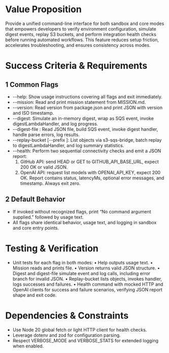 # Value Proposition

Provide a unified command-line interface for both sandbox and core modes that empowers developers to verify environment configuration, simulate digest events, replay S3 buckets, and perform integration health checks before running automated workflows. This feature reduces setup friction, accelerates troubleshooting, and ensures consistency across modes.

# Success Criteria & Requirements

## 1 Common Flags
  - --help: Show usage instructions covering all flags and exit immediately.
  - --mission: Read and print mission statement from MISSION.md.
  - --version: Read version from package.json and print JSON with version and ISO timestamp.
  - --digest: Simulate an in-memory digest, wrap as SQS event, invoke digestLambdaHandler, and log progress.
  - --digest-file <path>: Read JSON file, build SQS event, invoke digest handler, handle parse errors, log results.
  - --replay-bucket <bucket> [--prefix <prefix>]: List objects via s3-sqs-bridge, batch replay to digestLambdaHandler, and log summary statistics.
  - --health: Perform two sequential connectivity checks and emit a JSON report:
      1. GitHub API: send HEAD or GET to GITHUB_API_BASE_URL, expect 200 OK or valid JSON.
      2. OpenAI API: request list models with OPENAI_API_KEY, expect 200 OK.
    Report contains status, latencyMs, optional error messages, and timestamp. Always exit zero.

## 2 Default Behavior
  - If invoked without recognized flags, print “No command argument supplied.” followed by usage text.
  - All flags share identical behavior, usage text, and logging in sandbox and core entry points.

# Testing & Verification

- Unit tests for each flag in both modes:
  • Help outputs usage text.
  • Mission reads and prints file.
  • Version returns valid JSON structure.
  • Digest and digest-file simulate event and log calls, including error branch for invalid JSON.
  • Replay-bucket lists objects, invokes handler, logs successes and failures.
  • Health command with mocked HTTP and OpenAI clients for success and failure scenarios, verifying JSON report shape and exit code.

# Dependencies & Constraints

- Use Node 20 global fetch or light HTTP client for health checks.
- Leverage dotenv and zod for configuration parsing.
- Respect VERBOSE_MODE and VERBOSE_STATS for extended logging when enabled.
